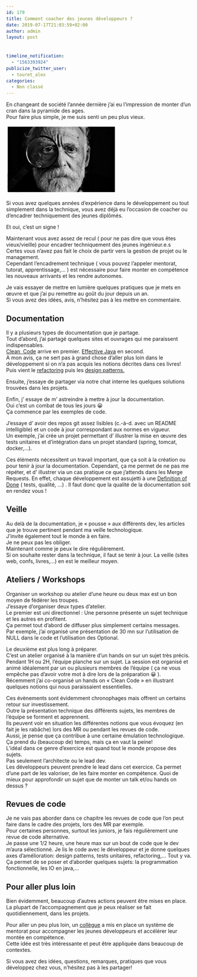 ```yaml
---
id: 179
title: Comment coacher des jeunes développeurs ?
date: 2019-07-17T21:03:59+02:00
author: admin
layout: post


timeline_notification:
  - "1563393924"
publicize_twitter_user:
  - touret_alex
categories:
  - Non classé
---
```

En changeant de société l&rsquo;année dernière j&rsquo;ai eu l&rsquo;impression de monter d&rsquo;un cran dans la pyramide des ages.  
Pour faire plus simple, je me suis senti un peu plus vieux.

<img loading="lazy" class="size-medium wp-image-189 aligncenter" src="/assets/img/posts/2019/07/mari-lezhava-q65bne9fw-w-unsplash.jpg?w=300" alt="" width="300" height="186" /> 

Si vous avez quelques années d&rsquo;expérience dans le développement ou tout simplement dans la technique, vous avez déjà eu l&rsquo;occasion de coacher ou d&rsquo;encadrer techniquement des jeunes diplômés.

Et oui, c&rsquo;est un signe !

Maintenant vous avez assez de recul ( pour ne pas dire que vous êtes vieux/vieille) pour encadrer techniquement des jeunes ingénieur.e.s  
Certes vous n&rsquo;avez pas fait le choix de partir vers la gestion de projet ou le management.  
Cependant l&rsquo;encadrement technique ( vous pouvez l&rsquo;appeler mentorat, tutorat, apprentissage,&#8230; ) est nécessaire pour faire monter en compétence les nouveaux arrivants et les rendre autonomes.

Je vais essayer de mettre en lumière quelques pratiques que je mets en œuvre et que j&rsquo;ai pu remettre au goût du jour depuis un an.  
Si vous avez des idées, avis, n&rsquo;hésitez pas à les mettre en commentaire.

## Documentation

Il y a plusieurs types de documentation que je partage.  
Tout d&rsquo;abord, j&rsquo;ai partagé quelques sites et ouvrages qui me paraissent indispensables.  
[Clean  Code](https://www.amazon.fr/Clean-Code-Handbook-Software-Craftsmanship/dp/0132350882) arrive en premier. [Effective Java](https://www.amazon.fr/Effective-Java-Joshua-Bloch/dp/0134685997) en second.  
A mon avis, ça ne sert pas à grand chose d&rsquo;aller plus loin dans le développement si on n&rsquo;a pas acquis les notions décrites dans ces livres!  
Puis vient le [refactoring](https://www.refactoring.com/) puis les [design patterns.](https://fr.wikipedia.org/wiki/Patron_de_conception)

Ensuite, j&rsquo;essaye de partager via notre chat interne les quelques solutions trouvées dans les projets.

Enfin, j&rsquo; essaye de m&rsquo; astreindre à mettre à jour la documentation.  
Oui c&rsquo;est un combat de tous les jours 😀  
Ça commence par les exemples de code.

J&rsquo;essaye d&rsquo; avoir des repos git assez lisibles (c.-à-d. avec un README intelligible) et un code à jour correspondant aux normes en vigueur.  
Un exemple, j&rsquo;ai crée un projet permettant d&rsquo; illustrer la mise en œuvre des tests unitaires et d&rsquo;intégration dans un projet standard (spring, tomcat, docker,&#8230;).

Ces éléments nécessitent un travail important, que ça soit à la création ou pour tenir à jour la documentation. Cependant, ça me permet de ne pas me répéter, et d&rsquo; illustrer via un cas pratique ce que j&rsquo;attends dans les Merge Requests. En effet, chaque développement est assujetti à une [Definition of Done](https://www.scruminc.com/definition-of-done/) ( tests, qualité, &#8230;) . Il faut donc que la qualité de la documentation soit en rendez vous !

## Veille

Au delà de la documentation, je « pousse » aux différents dev, les articles que je trouve pertinent pendant ma veille technologique.  
J&rsquo;invite également tout le monde à en faire.  
Je ne peux pas les obliger.  
Maintenant comme je peux le dire régulièrement.  
Si on souhaite rester dans la technique, il faut se tenir à jour. La veille (sites web, confs, livres,&#8230;) en est le meilleur moyen.

## Ateliers / Workshops

Organiser un workshop ou atelier d&rsquo;une heure ou deux max est un bon moyen de fédérer les troupes.  
J&rsquo;essaye d&rsquo;organiser deux types d&rsquo;atelier.  
Le premier est uni directionnel : Une personne présente un sujet technique et les autres en profitent.  
Ça permet tout d&rsquo;abord de diffuser plus simplement certains messages.  
Par exemple, j&rsquo;ai organisé une présentation de 30 mn sur l&rsquo;utilisation de NULL dans le code et l&rsquo;utilisation des Optional.

Le deuxième est plus long à préparer.  
C&rsquo;est un atelier organisé à la manière d&rsquo;un hands on sur un sujet très précis.  
Pendant 1H ou 2H, l&rsquo;équipe planche sur un sujet. La session est organisé et animé idéalement par un ou plusieurs membres de l&rsquo;équipe ( ça ne vous empêche pas d&rsquo;avoir votre mot à dire lors de la préparation 😀 ).  
Récemment j&rsquo;ai co-organisé un hands on « Clean Code » en illustrant quelques notions qui nous paraissaient essentielles.

Ces évènements sont évidemment chronophages mais offrent un certains retour sur investissement.  
Outre la présentation technique des différents sujets, les membres de l&rsquo;équipe se forment et apprennent.  
Ils peuvent voir en situation les différentes notions que vous évoquez (en fait je les rabâche) lors des MR ou pendant les revues de code.  
Aussi, je pense que ça contribue à une certaine émulation technologique.  
Ça prend du (beaucoup de) temps, mais ça en vaut la peine!  
L&rsquo;idéal dans ce genre d&rsquo;exercice est quand tout le monde propose des sujets.  
Pas seulement l&rsquo;architecte ou le lead dev.  
Les développeurs peuvent prendre le lead dans cet exercice. Ca permet d&rsquo;une part de les valoriser, de les faire monter en compétence. Quoi de mieux pour approfondir un sujet que de monter un talk et/ou hands on dessus ?

## Revues de code

Je ne vais pas aborder dans ce chapitre les revues de code que l&rsquo;on peut faire dans le cadre des projets, lors des MR par exemple.  
Pour certaines personnes, surtout les juniors, je fais régulièrement une revue de code alternative.  
Je passe une 1/2 heure, une heure max sur un bout de code que le dev m&rsquo;aura sélectionné. Je lis le code avec le développeur et je donne quelques axes d&rsquo;amélioration: design patterns, tests unitaires, refactoring,&#8230; Tout y va.  
Ça permet de se poser et d&rsquo;aborder quelques sujets: la programmation fonctionnelle, les IO en java,&#8230;

## Pour aller plus loin

Bien évidemment, beaucoup d&rsquo;autres actions peuvent être mises en place. La plupart de l&rsquo;accompagnement que je peux réaliser se fait quotidiennement, dans les projets.

Pour aller un peu plus loin, un [collègue](https://twitter.com/v_pradeilles?lang=fr) a mis en place un système de mentorat pour accompagner les jeunes développeurs et accélérer leur montée en compétence.  
Cette idée est très intéressante et peut être appliquée dans beaucoup de contextes.

Si vous avez des idées, questions, remarques, pratiques que vous développez chez vous, n&rsquo;hésitez pas à les partager!